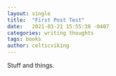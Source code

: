 ```yaml
---
layout: single
title:  "First Post Test"
date:   2021-03-21 15:55:38 -0407
categories: writing thoughts
tags: books
author: celticviking
---
```


Stuff and things.